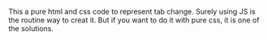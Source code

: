 This a pure html and css code to represent tab change. Surely using JS is the routine way to creat it. But if you want to do it with pure css, it is one of the solutions.
